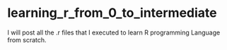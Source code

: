 # learning_r_from_0_to_intermediate
I will post all the .r files that I executed to learn R programming Language from scratch.
